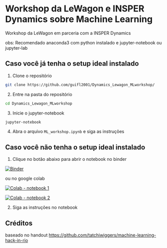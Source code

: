 # Workshop da LeWagon e INSPER Dynamics sobre Machine Learning
Workshop da LeWagon em parceria com a INSPER Dynamics

obs: Recomendado anaconda3 com python instalado e jupyter-notebook ou jupyter-lab
## Caso você já tenha o setup ideal instalado

1. Clone o repositório

```bash
git clone https://github.com/guifl2001/Dynamics_Lewagon_MLworkshop/
```

2. Entre na pasta do repositório

```bash
cd Dynamics_Lewagon_MLworkshop
```

3. Inicie o jupyter-notebook

```bash
jupyter-notebook
```

4. Abra o arquivo `ML_workshop.ipynb` e siga as instruções

## Caso você não tenha o setup ideal instalado

1. Clique no botão abaixo para abrir o notebook no binder

[![Binder](https://mybinder.org/badge_logo.svg)](https://mybinder.org/v2/gh/guifl2001/Dynamics_Lewagon_MLworkshop/HEAD)

ou no google colab

[![Colab - notebook 1](https://colab.research.google.com/assets/colab-badge.svg)](https://colab.research.google.com/github/guifl2001/Dynamics_Lewagon_MLworkshop/blob/main/1.%20Linear%20Regression%20-%20Salary%20Predictions.ipynb)

[![Colab - notebook 2](https://colab.research.google.com/assets/colab-badge.svg)](https://colab.research.google.com/github/guifl2001/Dynamics_Lewagon_MLworkshop/blob/main/Optional%20Challenge%202.%20KNN%20-%20Customer%20Churn.ipynb)

2. Siga as instruções no notebook

## Créditos

baseado no handout https://github.com/tatchiwiggers/machine-learning-hack-in-rio